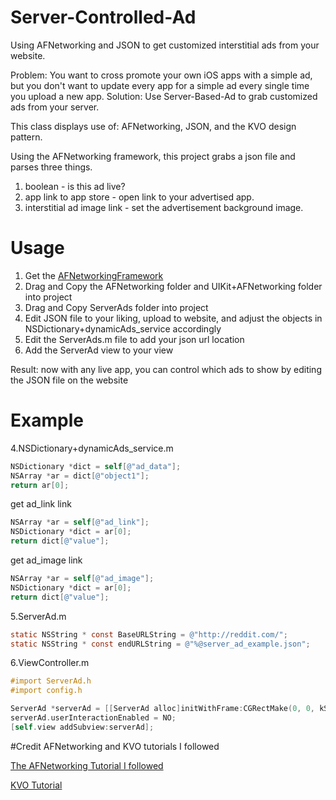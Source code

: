 # Server-Controlled-Ad
Using AFNetworking and JSON to get customized interstitial ads from your website.

Problem: You want to cross promote your own iOS apps with a simple ad, but
you don't want to update every app for a simple ad every single time you upload a new app.
Solution: Use Server-Based-Ad to grab customized ads from your server.

This class displays use of: AFNetworking, JSON, and the KVO design pattern.

Using the AFNetworking framework, this project grabs a json file and parses three things.
  1) boolean - is this ad live?
  2) app link to app store - open link to your advertised app.
  3) interstitial ad image link - set the advertisement background image.
  
  
# Usage
1. Get the [AFNetworkingFramework](https://github.com/AFNetworking/AFNetworking)
2. Drag and Copy the AFNetworking folder and UIKit+AFNetworking folder into project
3. Drag and Copy ServerAds folder into project
4. Edit JSON file to your liking, upload to website, and adjust the objects in NSDictionary+dynamicAds_service accordingly
5. Edit the ServerAds.m file to add your json url location
6. Add the ServerAd view to your view

Result: now with any live app, you can control which ads to show by editing the JSON file on the website

# Example
 4.NSDictionary+dynamicAds_service.m
```objective-c
NSDictionary *dict = self[@"ad_data"];
NSArray *ar = dict[@"object1"];
return ar[0];
```
get ad_link link
```objective-c
NSArray *ar = self[@"ad_link"];
NSDictionary *dict = ar[0];
return dict[@"value"];
```
get ad_image link
```objective-c
NSArray *ar = self[@"ad_image"];
NSDictionary *dict = ar[0];
return dict[@"value"];
```
 5.ServerAd.m
```objective-c
static NSString * const BaseURLString = @"http://reddit.com/";
static NSString * const endURLString = @"%@server_ad_example.json";
```
 6.ViewController.m
```objective-c
#import ServerAd.h
#import config.h
```
```objective-c
ServerAd *serverAd = [[ServerAd alloc]initWithFrame:CGRectMake(0, 0, kScreenWidth, kScreenHeight)];
serverAd.userInteractionEnabled = NO;
[self.view addSubview:serverAd];
```

#Credit
AFNetworking and KVO tutorials I followed

[The AFNetworking Tutorial I followed](http://www.raywenderlich.com/59255/afnetworking-2-0-tutorial)

[KVO Tutorial](http://www.raywenderlich.com/46988/ios-design-patterns)

